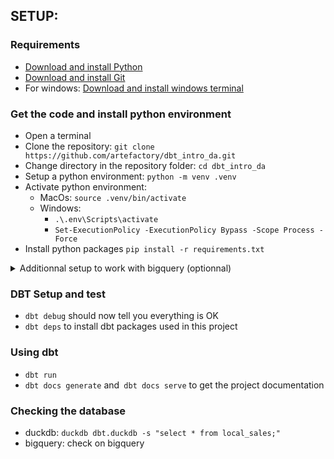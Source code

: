 ## SETUP:


### Requirements

- [Download and install Python](https://www.python.org/downloads/)
- [Download and install Git](https://git-scm.com/downloads)
- For windows: [Download and install windows terminal](https://learn.microsoft.com/en-us/windows/terminal/install)

### Get the code and install python environment

- Open a terminal
- Clone the repository: `git clone https://github.com/artefactory/dbt_intro_da.git`
- Change directory in the repository folder: `cd dbt_intro_da`
- Setup a python environment: `python -m venv .venv`
- Activate python environment:
    - MacOs: `source .venv/bin/activate`
    - Windows:
      - `.\.env\Scripts\activate`
      - `Set-ExecutionPolicy -ExecutionPolicy Bypass -Scope Process -Force`
- Install python packages `pip install -r requirements.txt`

<details>
  <summary>Additionnal setup to work with bigquery (optionnal)</summary>

### Additionnal setup to work with bigquery (optionnal)

In order to work with bigquery you need to change the target in the profiles to the bigquery target.
You also need to update the dataset used in the profile by changing `name` to your name.

```
dbt_intro_da:
  target: dev_bigquery
  outputs:
    duckdb:
      path: dbt.duckdb
      type: duckdb
      threads: 4
    dev_bigquery:
      type: bigquery
      method: oauth
      project: formation-sql-316408
      dataset: dbt_intro_da_name
      location: EU
      threads: 4

```

- [Download and install Gcloud](https://cloud.google.com/sdk/docs/install)
- Connect to gcloud:
```
gcloud auth application-default login \
--scopes=https://www.googleapis.com/auth/bigquery,\
https://www.googleapis.com/auth/drive.readonly,\
https://www.googleapis.com/auth/iam.test

```

</details>


### DBT Setup and test

- `dbt debug` should now tell you everything is OK
- `dbt deps` to install dbt packages used in this project

### Using dbt

- `dbt run`
- `dbt docs generate` and` dbt docs serve` to get the project documentation

### Checking the database

- duckdb: `duckdb dbt.duckdb -s "select * from local_sales;"`
- bigquery: check on bigquery

